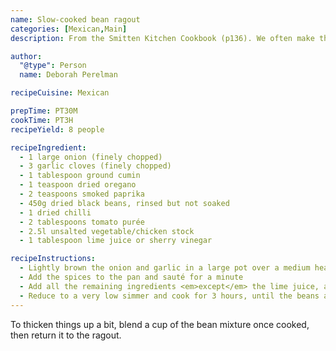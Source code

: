 ```yaml
---
name: Slow-cooked bean ragout
categories: [Mexican,Main]
description: From the Smitten Kitchen Cookbook (p136). We often make the bean ragout to go with tacos. Check the cookbook for pairing with garlicky toast, cumin cream, lime-pickled red onions and avocado 🤤.

author:
  "@type": Person
  name: Deborah Perelman

recipeCuisine: Mexican

prepTime: PT30M
cookTime: PT3H
recipeYield: 8 people

recipeIngredient:
  - 1 large onion (finely chopped)
  - 3 garlic cloves (finely chopped)
  - 1 tablespoon ground cumin
  - 1 teaspoon dried oregano
  - 2 teaspoons smoked paprika
  - 450g dried black beans, rinsed but not soaked
  - 1 dried chilli
  - 2 tablespoons tomato purée
  - 2.5l unsalted vegetable/chicken stock
  - 1 tablespoon lime juice or sherry vinegar

recipeInstructions:
  - Lightly brown the onion and garlic in a large pot over a medium heat
  - Add the spices to the pan and sauté for a minute
  - Add all the remaining ingredients <em>except</em> the lime juice, and bring to the boil
  - Reduce to a very low simmer and cook for 3 hours, until the beans are tender
---
```

To thicken things up a bit, blend a cup of the bean mixture once cooked, then return it to the ragout.
